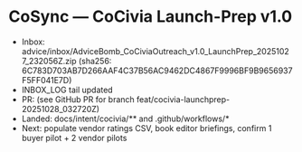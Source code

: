 # CoSync — CoCivia Launch-Prep v1.0
- Inbox: advice/inbox/AdviceBomb_CoCiviaOutreach_v1.0_LaunchPrep_20251027_232056Z.zip (sha256: 6C783D703AB7D266AAF4C37B56AC9462DC4867F9996BF9B9656937F5FF041E7D)
- INBOX_LOG tail updated
- PR: (see GitHub PR for branch feat/cocivia-launchprep-20251028_032720Z)
- Landed: docs/intent/cocivia/** and .github/workflows/*
- Next: populate vendor ratings CSV, book editor briefings, confirm 1 buyer pilot + 2 vendor pilots
